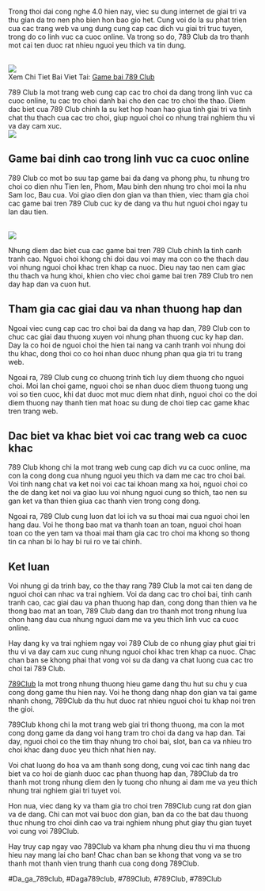 <p>Trong thoi dai cong nghe 4.0 hien nay, viec su dung internet de giai tri va thu gian da tro nen pho bien hon bao gio het. Cung voi do la su phat trien cua cac trang web va ung dung cung cap cac dich vu giai tri truc tuyen, trong do co linh vuc ca cuoc online. Va trong so do, 789 Club da tro thanh mot cai ten duoc rat nhieu nguoi yeu thich va tin dung.</p><br><img src="https://789clubwin.org/wp-content/uploads/2025/04/Bi-quyet-giup-ban-choi-game-bai-thang-lon.png"></br>
Xem Chi Tiet Bai Viet Tai: <a href="https://789clubwin.org/game-bai-789-club/">Game bai 789 Club</a><p>789 Club la mot trang web cung cap cac tro choi da dang trong linh vuc ca cuoc online, tu cac tro choi danh bai cho den cac tro choi the thao. Diem dac biet cua 789 Club chinh la su ket hop hoan hao giua tinh giai tri va tinh chat thu thach cua cac tro choi, giup nguoi choi co nhung trai nghiem thu vi va day cam xuc.<br><img src="https://789clubwin.org/wp-content/uploads/2025/04/Cac-the-loai-game-bai-duoc-yeu-thich-nhat-hien-nay.png"></br><h2>Game bai dinh cao trong linh vuc ca cuoc online</h2><p>789 Club co mot bo suu tap game bai da dang va phong phu, tu nhung tro choi co dien nhu Tien len, Phom, Mau binh den nhung tro choi moi la nhu Sam loc, Bau cua. Voi giao dien don gian va than thien, viec tham gia choi cac game bai tren 789 Club cuc ky de dang va thu hut nguoi choi ngay tu lan dau tien.</p><br><img src="https://789clubwin.org/wp-content/uploads/2025/04/Tim-hieu-so-luoc-ve-game-bai-doi-thuong.png"></br><p>Nhung diem dac biet cua cac game bai tren 789 Club chinh la tinh canh tranh cao. Nguoi choi khong chi doi dau voi may ma con co the thach dau voi nhung nguoi choi khac tren khap ca nuoc. Dieu nay tao nen cam giac thu thach va hung khoi, khien cho viec choi game bai tren 789 Club tro nen day hap dan va cuon hut.<h2>Tham gia cac giai dau va nhan thuong hap dan</h2><p>Ngoai viec cung cap cac tro choi bai da dang va hap dan, 789 Club con to chuc cac giai dau thuong xuyen voi nhung phan thuong cuc ky hap dan. Day la co hoi de nguoi choi the hien tai nang va canh tranh voi nhung doi thu khac, dong thoi co co hoi nhan duoc nhung phan qua gia tri tu trang web.</p><p>Ngoai ra, 789 Club cung co chuong trinh tich luy diem thuong cho nguoi choi. Moi lan choi game, nguoi choi se nhan duoc diem thuong tuong ung voi so tien cuoc, khi dat duoc mot muc diem nhat dinh, nguoi choi co the doi diem thuong nay thanh tien mat hoac su dung de choi tiep cac game khac tren trang web.<h2>Dac biet va khac biet voi cac trang web ca cuoc khac</h2><p>789 Club khong chi la mot trang web cung cap dich vu ca cuoc online, ma con la cong dong cua nhung nguoi yeu thich va dam me cac tro choi bai. Voi tinh nang chat va ket noi voi cac tai khoan mang xa hoi, nguoi choi co the de dang ket noi va giao luu voi nhung nguoi cung so thich, tao nen su gan ket va than thien giua cac thanh vien trong cong dong.</p><p>Ngoai ra, 789 Club cung luon dat loi ich va su thoai mai cua nguoi choi len hang dau. Voi he thong bao mat va thanh toan an toan, nguoi choi hoan toan co the yen tam va thoai mai tham gia cac tro choi ma khong so thong tin ca nhan bi lo hay bi rui ro ve tai chinh.</p><h2>Ket luan</h2><p>Voi nhung gi da trinh bay, co the thay rang 789 Club la mot cai ten dang de nguoi choi can nhac va trai nghiem. Voi da dang cac tro choi bai, tinh canh tranh cao, cac giai dau va phan thuong hap dan, cong dong than thien va he thong bao mat an toan, 789 Club dang dan tro thanh mot trong nhung lua chon hang dau cua nhung nguoi dam me va yeu thich linh vuc ca cuoc online.</p><p>Hay dang ky va trai nghiem ngay voi 789 Club de co nhung giay phut giai tri thu vi va day cam xuc cung nhung nguoi choi khac tren khap ca nuoc. Chac chan ban se khong phai that vong voi su da dang va chat luong cua cac tro choi tai 789 Club.</p><p><a href="https://789clubwin.org/">789Club</a> la mot trong nhung thuong hieu game dang thu hut su chu y cua cong dong game thu hien nay. Voi he thong dang nhap don gian va tai game nhanh chong, 789Club da thu hut duoc rat nhieu nguoi choi tu khap noi tren the gioi.

789Club khong chi la mot trang web giai tri thong thuong, ma con la mot cong dong game da dang voi hang tram tro choi da dang va hap dan. Tai day, nguoi choi co the tim thay nhung tro choi bai, slot, ban ca va nhieu tro choi khac dang duoc yeu thich nhat hien nay.

Voi chat luong do hoa va am thanh song dong, cung voi cac tinh nang dac biet va co hoi de gianh duoc cac phan thuong hap dan, 789Club da tro thanh mot trong nhung diem den ly tuong cho nhung ai dam me va yeu thich nhung trai nghiem giai tri tuyet voi.

Hon nua, viec dang ky va tham gia tro choi tren 789Club cung rat don gian va de dang. Chi can mot vai buoc don gian, ban da co the bat dau thuong thuc nhung tro choi dinh cao va trai nghiem nhung phut giay thu gian tuyet voi cung voi 789Club.

Hay truy cap ngay vao 789Club va kham pha nhung dieu thu vi ma thuong hieu nay mang lai cho ban! Chac chan ban se khong that vong va se tro thanh mot thanh vien trung thanh cua cong dong 789Club.</p>
#Da_ga_789club, #Daga789club, #789Club, #789Club, #789Club
